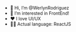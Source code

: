 - 👋 Hi, I’m @WerlynRodriguez
- 👀 I’m interested in FrontEnd!
- ❤ I love UI/UX
- 👨‍💻 Actual language: ReactJS


<!---
WerlynRodriguez/WerlynRodriguez is a ✨ special ✨ repository because its `README.md` (this file) appears on your GitHub profile.
You can click the Preview link to take a look at your changes.
--->
